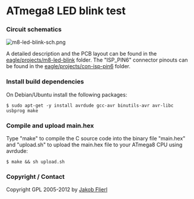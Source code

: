# ATmega8 LED blink test

### Circuit schematics

![m8-led-blink-sch.png](../../raw/master/eagle/projects/m8-led-blink/m8-led-blink-sch.png)

A detailed description and the PCB layout can be found in the [eagle/projects/m8-led-blink](../../raw/master/eagle/projects/m8-led-blink) folder. The "ISP_PIN6" connector pinouts can be found in the [eagle/projects/con-isp-pin6](../../raw/master/eagle/projects/con-isp-pin6) folder.

### Install build dependencies

On Debian/Ubuntu install the following packages:

```
$ sudo apt-get -y install avrdude gcc-avr binutils-avr avr-libc usbprog make
```

### Compile and upload main.hex

Type "make" to compile the C source code into the binary file "main.hex" and "upload.sh" to upload the main.hex file to your ATmega8 CPU using avrdude:

```
$ make && sh upload.sh
```

### Copyright / Contact

Copyright GPL 2005-2012 by [Jakob Flierl](https://github.com/koppi)
